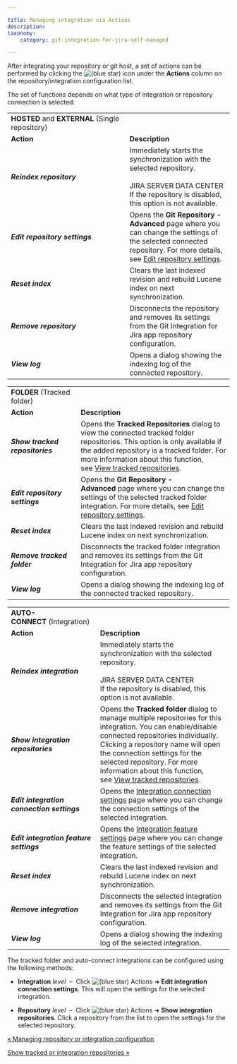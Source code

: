 ```yaml
---

title: Managing integration via Actions
description:
taxonomy:
    category: git-integration-for-jira-self-managed

---
```

After integrating your repository or git host, a set of actions can be performed by clicking the ![(blue star)](/wiki/s/-1639011364/6452/8b4898d3c114827e64ec143b4fa79bb76a6cfa5b/_/images/icons/emoticons/star_blue.png) icon under the **Actions** column on the repository/integration configuration list.

The set of functions depends on what type of integration or repository connection is selected:

|     |     |
| --- | --- |
| **HOSTED** and **EXTERNAL** (Single repository) |     |
| **Action** | **Description** |
| _**Reindex repository**_ | Immediately starts the synchronization with the selected repository.<br><br>JIRA SERVER DATA CENTER  <br>If the repository is disabled, this option is not available. |
| _**Edit repository settings**_ | Opens the **Git Repository - Advanced** page where you can change the settings of the selected connected repository. For more details, see [Edit repository settings](/wiki/spaces/GIJDC/pages/1947107348/Edit+repository+settings). |
| _**Reset index**_ | Clears the last indexed revision and rebuild Lucene index on next synchronization. |
| _**Remove repository**_ | Disconnects the repository and removes its settings from the Git Integration for Jira app repository configuration. |
| _**View log**_ | Opens a dialog showing the indexing log of the connected repository. |

|     |     |
| --- | --- |
| **FOLDER** (Tracked folder) |     |
| **Action** | **Description** |
| _**Show tracked repositories**_ | Opens the **Tracked Repositories** dialog to view the connected tracked folder repositories. This option is only available if the added repository is a tracked folder. For more information about this function, see [View tracked repositories](https://bigbrassband.com/git-integration-for-jira/documentation/setting-up-repos-manage-integration.html#view_tracked_repos). |
| _**Edit repository settings**_ | Opens the **Git Repository - Advanced** page where you can change the settings of the selected tracked folder integration. For more details, see [Edit repository settings](/wiki/spaces/GIJDC/pages/1947107348/Edit+repository+settings). |
| _**Reset index**_ | Clears the last indexed revision and rebuild Lucene index on next synchronization. |
| _**Remove tracked folder**_ | Disconnects the tracked folder integration and removes its settings from the Git Integration for Jira app repository configuration. |
| _**View log**_ | Opens a dialog showing the indexing log of the connected tracked repository. |

|     |     |
| --- | --- |
| **AUTO-CONNECT** (Integration) |     |
| **Action** | **Description** |
| _**Reindex integration**_ | Immediately starts the synchronization with the selected repository.<br><br>JIRA SERVER DATA CENTER  <br>If the repository is disabled, this option is not available. |
| _**Show integration repositories**_ | Opens the **Tracked folder** dialog to manage multiple repositories for this integration. You can enable/disable connected repositories individually. Clicking a repository name will open the connection settings for the selected repository. For more information about this function, see [View tracked repositories](/wiki/spaces/GIJDC/pages/1930397507/Show+tracked+or+integration+repositories). |
| _**Edit integration connection settings**_ | Opens the [Integration connection settings](/wiki/spaces/GIJDC/pages/1930397536/Edit+integration+connection+settings) page where you can change the connection settings of the selected integration. |
| _**Edit integration feature settings**_ | Opens the [Integration feature settings](/wiki/spaces/GIJDC/pages/1930397576/Edit+integration+feature+settings) page where you can change the feature settings of the selected integration. |
| _**Reset index**_ | Clears the last indexed revision and rebuild Lucene index on next synchronization. |
| _**Remove integration**_ | Disconnects the selected integration and removes its settings from the Git Integration for Jira app repository configuration. |
| _**View log**_ | Opens a dialog showing the indexing log of the selected integration. |


The tracked folder and auto-connect integrations can be configured using the following methods:

*   **Integration** _level_  –  Click ![(blue star)](/wiki/s/-1639011364/6452/8b4898d3c114827e64ec143b4fa79bb76a6cfa5b/_/images/icons/emoticons/star_blue.png) Actions ➜ **Edit integration connection settings**. This will open the settings for the selected integration.

*   **Repository** _level_  –  Click ![(blue star)](/wiki/s/-1639011364/6452/8b4898d3c114827e64ec143b4fa79bb76a6cfa5b/_/images/icons/emoticons/star_blue.png) Actions ➜ **Show integration repositories**. Click a repository from the list to open the settings for the selected repository.


[« Managing repository or integration configuration](/wiki/spaces/GIJDC/pages/1930397435/Managing+repository+or+integration+configuration)

[Show tracked or integration repositories »](/wiki/spaces/GIJDC/pages/1930397507/Show+tracked+or+integration+repositories)

